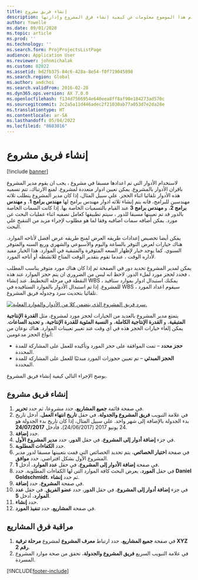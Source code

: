 ```yaml
---
title: إنشاء فريق مشروع
description: يقدم هذا الموضوع معلومات عن كيفية إنشاء فرق المشروع وإدارتها.
author: Yowelle
ms.date: 09/01/2020
ms.topic: article
ms.prod: ''
ms.technology: ''
ms.search.form: ProjProjectsListPage
audience: Application User
ms.reviewer: johnmichalak
ms.custom: 82022
ms.assetid: bd2fb375-84c6-428a-8e54-f0f719045898
ms.search.region: Global
ms.author: andchoi
ms.search.validFrom: 2016-02-28
ms.dyn365.ops.version: AX 7.0.0
ms.openlocfilehash: f134d7566954e640eea8ff8af98e184273ad570c
ms.sourcegitcommit: 2c2a5a11d446adec2f21030ab77a053d7e2da28e
ms.translationtype: HT
ms.contentlocale: ar-SA
ms.lasthandoff: 05/04/2022
ms.locfileid: "8683016"
---
```

# <a name="create-a-project-team"></a>إنشاء فريق مشروع

[!include [banner](../includes/banner.md)]

لاستخدام الأدوار التي تم اعدادها مسبقا في مشروع ، يجب ان يقوم مدير المشروع باقران الأدوار بالمشروع. يمكن تعيين ادوار متعددة لمشروع. لمنع الارتباك، تتم تسميه هذه الأدوار تلقائيا اثناء الحجز. علي سبيل المثال، إذا كان مدير المشروع يتطلب ثلاثه مهندسين للبرامج، فانه يتم إنشاء ثلاثه ادوار مهندس برامج لها **مهندس برامج 1**، و **مهندس برامج 2**، و **مهندس برامج 3** عند القيام بالتسميات الخاصة بها. إذا كانت السمات الخاصة بالدور قد تم تعيينها مسبقا للدور ، سيتم تطبيقها كعامل تصفيه اثناء عمليات البحث عن مورد. يمكن أضافه سمات اضافيه وفقا لما هو مطلوب لإجراء مزيد من التنقيح علي البحث.

يمكن أيضا تخصيص إعدادات طريقه العرض لمنح طريقه عرض أفضل لأتاحه الموارد. هناك خيارات لعرض التوفر بالساعة واليوم والأسبوعي والشهري وربع السنه والمتوفر السنوي. كما يوجد خيار لإظهار السعه المتوفرة والمتبقية في الموارد. هذا الخيار مفيد لأداره الوقت ، عندما تقوم بتقدير الوقت المتاح للانشطه أو أتاحه المورد.

يمكن لمدير المشروع تحديد دور في الصفحة ثم إذا كان هناك مورد متوفر يناسب المطلب ، فحدد لحجز مورد لملء الدور. لاحظ انه ليس من الضروري ان يتم حجز الموارد عند هذه النقطة في مرحله التخطيط. عند إنشاء WBS ، يمكنك استبدال ادوار بموارد ستافيد للمشروع. إذا تم استبدال الأدوار بالموارد الستافيده في WBS ، سيقوم اعداد المورد تلقائيا بتحديث سرد وجدوله فريق المشروع.

[![سرد فريق المشروع الذي يتضمن كلا من الأدوار والموارد الفعلية.](./media/projectresourcing03-1024x368.jpg)](./media/projectresourcing03.jpg) 

يتمتع مدير المشروع بالعديد من الخيارات لحجز مورد لمشروع، مثل **القدرة الإنتاجية المتبقية**، و **القدرة الإنتاجية الكاملة**، و **النسبة المئوية للقدرة الإنتاجية**، و **تحديد الساعات**. يمكن إلغاء خيارات الحجز هذه في اي وقت عند تغيير تعيينات الموارد. هناك نوعان من أنواع الحجز مدعومين:

- **حجز محدد** – تمت الموافقة على حجز المورد وتأكيده للعمل على المشاركة للمدة المحددة.
- **الحجز المبدئي** – تم تعيين حجوزات المورد مبدئيًا للعمل على المشاركة للمدة المحددة.

يوضح الإجراء التالي كيفية إنشاء فريق المشروع.

## <a name="create-a-project-team"></a>إنشاء فريق مشروع

1. في صفحة قائمة **جميع المشاريع**، حدد مشروعا، ثم حدد **تحرير**.
2. في علامة التبويب **فريق المشروع والجدولة**، في حقل **تاريخ انتهاء العمل**، أدخل تاريخ بدء الجدولة بالإضافة إلى شهر واحد. علي سبيل المثال، إذا كان تاريخ بدء الجدولة هو 24 يونيو 2017 (24/06/2017)، فأدخل **24/07/2017**.
3. حدد **إضافة**.
4. في جزء **إضافة أدوار إلى المشروع**، في حقل **الدور**، حدد **مدير المشروع الأول**.
5. حدد **الكفاءات المطلوبة**.
6. في صفحة **اختيار الخصائص**، يتم تحديد الخصائص التي قمت بتعيينها مسبقا لدور مدير المشروع الأول بشكل افتراضي. حدد **موافق**.
7. في صفحة **إضافة الأدوار إلى المشروع**، في حقل **عدد الموارد**، أدخل **1**.
8. في حقل **المورد**، يعرض البحث كافة الموارد التي لها الكفاءات المطلوبة. حدد **Daniel Goldschmidt**، ثم حدد **إنشاء**.
9. في صفحة **المشروع**، حدد **إضافة**.
10. في جزء **إضافة أدوار إلى المشروع**، في حقل **الدور**، حدد **عضو الفريق**. في حقل **عدد الموارد**، أدخل **5**.
11. حدد **إنشاء**.
12. في صفحة **المشاريع**، حدد **تنفيذ المورد**.

## <a name="monitor-project-teams"></a>مراقبة فرق المشاريع
1. في صفحة **جميع المشاريع**، حدد ارتباط **معرف المشروع** لمشروع **مرحلة ترقية XYZ رقم 2**.
2. في علامة التبويب السريع **فريق المشروع والجدولة**، تحقق من صحة موارد المشروع المسردة.


[!INCLUDE[footer-include](../includes/footer-banner.md)]